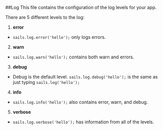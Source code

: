 ##Log
This file contains the configuration of the log levels for your app.

There are 5 different levels to the log:

1. **error**
  * `sails.log.error('hello');` only logs errors.

2. **warn**
  * `sails.log.warn('hello');` contains both warn and errors.

3. **debug**
  * Debug is the default level. `sails.log.debug('hello');` is the same as just typing `sails.log('hello');`

4. **info**
  * `sails.log.info('hello');` also contains error, warn, and debug.

5. **verbose**
  * `sails.log.verbose('hello');` has information from all of the levels.
